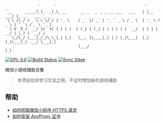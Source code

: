 ```
               _      _                                        _          _
 __      _____(_)_  _(_)_ __      __ _  __ _ _ __ ___   ___   | |__   ___| |_ __   ___ _ __
 \ \ /\ / / _ \ \ \/ / | '_ \    / _` |/ _` | '_ ` _ \ / _ \  | '_ \ / _ \ | '_ \ / _ \ '__|
  \ V  V /  __/ |>  <| | | | |  | (_| | (_| | | | | | |  __/  | | | |  __/ | |_) |  __/ |
   \_/\_/ \___|_/_/\_\_|_| |_|   \__, |\__,_|_| |_| |_|\___|  |_| |_|\___|_| .__/ \___|_|
                                 |___/                                     |_|
```

[![GPL-3.0](https://img.shields.io/badge/license-GPL--3.0-blue.svg)](LICENSE)
[![Build Status](https://travis-ci.org/zhuweiyou/weixin-game-helper.svg?branch=master)](https://travis-ci.org/zhuweiyou/weixin-game-helper)
[![Sync Gitee](https://img.shields.io/badge/sync-gitee-green.svg)](https://gitee.com/npm/weixin-game-helper)

微信小游戏辅助合集

> 本项目仅供学习交流之用，不定时增加新的游戏辅助

## 帮助

- [如何抓取微信小程序 HTTPS 请求](https://github.com/zhuweiyou/weixin-game-helper/issues/6)
- [如何安装 AnyProxy 证书](https://github.com/zhuweiyou/weixin-game-helper/issues/7)
